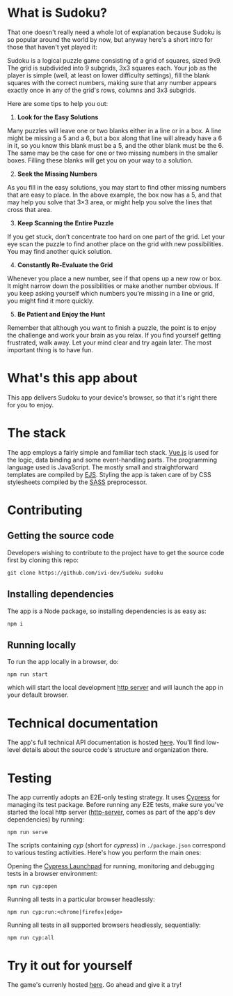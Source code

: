# What is Sudoku?

That one doesn't really need a whole lot of 
explanation because Sudoku is so popular around the 
world by now, but anyway here's a short intro for 
those that haven't yet played it:

Sudoku is a logical puzzle game consisting
of a grid of squares, sized 9x9. The grid is subdivided
into 9 subgrids, 3x3 squares each. Your job as the player 
is simple (well, at least on lower difficulty settings), 
fill the blank squares with the correct numbers, making 
sure that any number appears exactly once in any of the 
grid's rows, columns and 3x3 subgrids.

Here are some tips to help you out:

1. **Look for the Easy Solutions**

Many puzzles will leave one or two blanks either in a line or in 
a box. A line might be missing a 5 and a 6, but a box along that 
line will already have a 6 in it, so you know this blank must be 
a 5, and the other blank must be the 6. The same may be the case 
for one or two missing numbers in the smaller boxes. Filling these 
blanks will get you on your way to a solution.

2. **Seek the Missing Numbers**

As you fill in the easy solutions, you may start to find other 
missing numbers that are easy to place. In the above example, 
the box now has a 5, and that may help you solve that 3×3 area,
or might help you solve the lines that cross that area.

3. **Keep Scanning the Entire Puzzle**

If you get stuck, don’t concentrate too hard on one part of the 
grid. Let your eye scan the puzzle to find another place on the 
grid with new possibilities. You may find another quick solution.

4. **Constantly Re-Evaluate the Grid**

Whenever you place a new number, see if that opens up a new row 
or box. It might narrow down the possibilities or make another 
number obvious. If you keep asking yourself which numbers you’re 
missing in a line or grid, you might find it more quickly.

5. **Be Patient and Enjoy the Hunt**

Remember that although you want to finish a puzzle, the point is 
to enjoy the challenge and work your brain as you relax. If you 
find yourself getting frustrated, walk away. Let your mind clear 
and try again later. The most important thing is to have fun.

# What's this app about

This app delivers Sudoku to your device's browser, so that
it's right there for you to enjoy.

# The stack

The app employs a fairly simple and familiar tech stack.
[Vue.js](https://vuejs.org/guide/introduction.html) is used for
the logic, data binding and some event-handling parts. The
programming language used is JavaScript. The mostly small and 
straightforward templates are compiled by [EJS](https://ejs.co/). 
Styling the app is taken care of by CSS stylesheets compiled by the 
[SASS](https://sass-lang.com/) preprocessor.

# Contributing

## Getting the source code

Developers wishing to contribute to the project have to get the 
source code first by cloning this repo:

	git clone https://github.com/ivi-dev/Sudoku sudoku

## Installing dependencies

The app is a Node package, so installing dependencies is as easy as:

	npm i

## Running locally

To run the app locally in a browser, do:

	npm run start

which will start the local development 
[http server](https://www.npmjs.com/package/http-server) 
and will launch the app in your default browser.

# Technical documentation

The app's full technical API documentation is hosted 
[here](https://ivi-dev.github.io/Sudoku/docs). 
You'll find low-level details about the source code's 
structure and organization there.

# Testing

The app currently adopts an E2E-only testing strategy. It uses 
[Cypress](https://www.cypress.io/) for managing its test 
package. Before running any E2E tests, make sure you've started the
local http server ([http-server](https://www.npmjs.com/package/http-server), 
comes as part of the app's dev dependencies) by running:

	npm run serve

The scripts containing *cyp* (short for *cypress*) in 
`./package.json` correspond to various testing activities. Here's
how you perform the main ones:

Opening the 
[Cypress Launchpad](https://docs.cypress.io/guides/getting-started/opening-the-app#The-Launchpad)
for running, monitoring and debugging tests in a browser environment:

	npm run cyp:open

Running all tests in a particular browser headlessly:

	npm run cyp:run:<chrome|firefox|edge>

Running all tests in all supported browsers headlessly, sequentially:

	npm run cyp:all

# Try it out for yourself

The game's currenly hosted 
[here](https://ivi-dev.github.io/Sudoku/). 
Go ahead and give it a try!